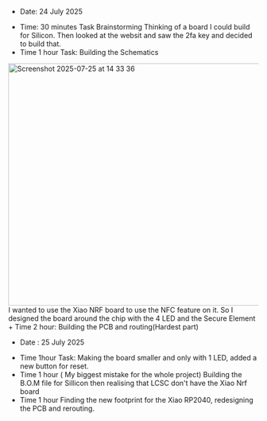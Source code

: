 - Date: 24 July 2025
 + Time: 30 minutes 
Task Brainstorming
Thinking of a board I could build for Silicon. Then looked at the websit and saw the 2fa key and decided to build that.
 + Time 1 hour
Task: Building the Schematics
<img width="1020" height="487" alt="Screenshot 2025-07-25 at 14 33 36" src="https://github.com/user-attachments/assets/4b1e9c2b-866a-42a9-90df-b9e1cf12cd83" />
I wanted to use the Xiao NRF board to use the NFC feature on it. So I designed the board around the chip with the 4 LED and the Secure Element
 + Time 2 hour: Building the PCB and routing(Hardest part)

- Date : 25 July 2025
 + Time 1hour
Task: Making the board smaller and only with 1 LED, added a new button for reset.
+ Time 1 hour ( My biggest mistake for the whole project)
  Building the B.O.M file for Sillicon then  realising that LCSC don't have the Xiao Nrf board
+ Time 1 hour
  Finding the new footprint for the Xiao RP2040, redesigning the PCB and rerouting.
  

   
